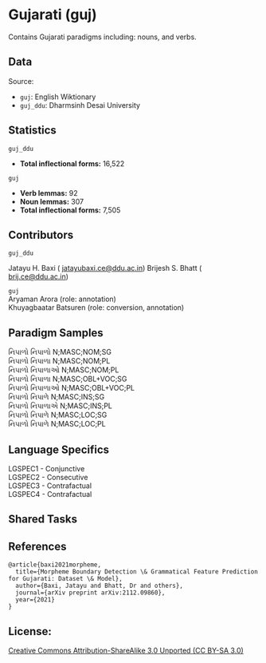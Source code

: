 # Gujarati (guj)

Contains Gujarati paradigms including: nouns, and verbs.


## Data

Source:
- `guj`: English Wiktionary
- `guj_ddu`: Dharmsinh Desai University

## Statistics

`guj_ddu` <br/>
- **Total inflectional forms:** 16,522

`guj` <br/>
- **Verb lemmas:** 92
- **Noun lemmas:** 307
- **Total inflectional forms:** 7,505

## Contributors

`guj_ddu` <br/>

Jatayu H. Baxi ( jatayubaxi.ce@ddu.ac.in)
Brijesh S. Bhatt ( brij.ce@ddu.ac.in)

`guj` <br/>
Aryaman Arora (role: annotation) <br/>
Khuyagbaatar Batsuren (role: conversion, annotation)  


## Paradigm Samples
નિપાળો	નિપાળો	N;MASC;NOM;SG <br />
નિપાળો	નિપાળા	N;MASC;NOM;PL <br />
નિપાળો	નિપાળાઓ	N;MASC;NOM;PL <br />
નિપાળો	નિપાળા	N;MASC;OBL+VOC;SG <br />
નિપાળો	નિપાળાઓ	N;MASC;OBL+VOC;PL <br />
નિપાળો	નિપાળે	N;MASC;INS;SG <br />
નિપાળો	નિપાળાએ	N;MASC;INS;PL <br />
નિપાળો	નિપાળે	N;MASC;LOC;SG <br />
નિપાળો	નિપાળે	N;MASC;LOC;PL <br />

## Language Specifics
LGSPEC1 - Conjunctive <br />
LGSPEC2 - Consecutive <br />
LGSPEC3 - Contrafactual <br />
LGSPEC4 - Contrafactual <br />

## Shared Tasks


## References
```
@article{baxi2021morpheme,
  title={Morpheme Boundary Detection \& Grammatical Feature Prediction for Gujarati: Dataset \& Model},
  author={Baxi, Jatayu and Bhatt, Dr and others},
  journal={arXiv preprint arXiv:2112.09860},
  year={2021}
}

```

## License: 
 [Creative Commons Attribution-ShareAlike 3.0 Unported (CC BY-SA 3.0)](https://creativecommons.org/licenses/by-sa/3.0/)

